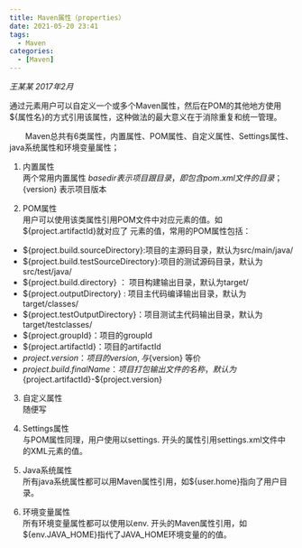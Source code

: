 ```yaml
---
title: Maven属性（properties）
date: 2021-05-20 23:41
tags: 
  - Maven
categories:
  - [Maven]
---
```


*王某某 2017年2月*

通过<properties>元素用户可以自定义一个或多个Maven属性，然后在POM的其他地方使用${属性名}的方式引用该属性，这种做法的最大意义在于消除重复和统一管理。

　　Maven总共有6类属性，内置属性、POM属性、自定义属性、Settings属性、java系统属性和环境变量属性；

1. 内置属性  
两个常用内置属性 ${basedir} 表示项目跟目录，即包含pom.xml文件的目录；${version} 表示项目版本

2. POM属性  
用户可以使用该类属性引用POM文件中对应元素的值。如${project.artifactId}就对应了<project> <artifactId>元素的值，常用的POM属性包括：

- ${project.build.sourceDirectory}:项目的主源码目录，默认为src/main/java/
- ${project.build.testSourceDirectory}:项目的测试源码目录，默认为src/test/java/
- ${project.build.directory} ： 项目构建输出目录，默认为target/
- ${project.outputDirectory} : 项目主代码编译输出目录，默认为target/classes/
- ${project.testOutputDirectory}：项目测试主代码输出目录，默认为target/testclasses/
- ${project.groupId}：项目的groupId
- ${project.artifactId}：项目的artifactId
- ${project.version}：项目的version,与${version} 等价
- ${project.build.finalName}：项目打包输出文件的名称，默认为${project.artifactId}-${project.version}

3. 自定义属性  
随便写

4. Settings属性  
与POM属性同理，用户使用以settings. 开头的属性引用settings.xml文件中的XML元素的值。

5. Java系统属性  
所有java系统属性都可以用Maven属性引用，如${user.home}指向了用户目录。

6. 环境变量属性  
所有环境变量属性都可以使用以env. 开头的Maven属性引用，如${env.JAVA_HOME}指代了JAVA_HOME环境变量的的值。
 
